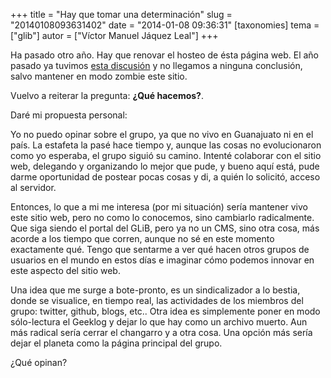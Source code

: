 +++
title = "Hay que tomar una determinación"
slug = "20140108093631402"
date = "2014-01-08 09:36:31"
[taxonomies]
tema = ["glib"]
autor = ["Víctor Manuel Jáquez Leal"]
+++

Ha pasado otro año. Hay que renovar el hosteo de ésta página web. El año
pasado ya tuvimos [esta
discusión](http://www.glib.org.mx/article.php?story=20130116132909185) y
no llegamos a ninguna conclusión, salvo mantener en modo zombie este
sitio.

Vuelvo a reiterar la pregunta: **¿Qué hacemos?**.

Daré mi propuesta personal:

<!-- more -->
Yo no puedo opinar sobre el grupo, ya que no vivo en Guanajuato ni en el
país. La estafeta la pasé hace tiempo y, aunque las cosas no
evolucionaron como yo esperaba, el grupo siguió su camino. Intenté
colaborar con el sitio web, delegando y organizando lo mejor que pude, y
bueno aquí está, pude darme oportunidad de postear pocas cosas y di, a
quién lo solicitó, acceso al servidor.

Entonces, lo que a mi me interesa (por mi situación) sería mantener vivo
este sitio web, pero no como lo conocemos, sino cambiarlo radicalmente.
Que siga siendo el portal del GLiB, pero ya no un CMS, sino otra cosa,
más acorde a los tiempo que corren, aunque no sé en este momento
exactamente qué. Tengo que sentarme a ver qué hacen otros grupos de
usuarios en el mundo en estos días e imaginar cómo podemos innovar en
este aspecto del sitio web.

Una idea que me surge a bote-pronto, es un sindicalizador a lo bestia,
donde se visualice, en tiempo real, las actividades de los miembros del
grupo: twitter, github, blogs, etc.. Otra idea es simplemente poner en
modo sólo-lectura el Geeklog y dejar lo que hay como un archivo muerto.
Aun más radical sería cerrar el changarro y a otra cosa. Una opción más
sería dejar el planeta como la página principal del grupo.

¿Qué opinan?

